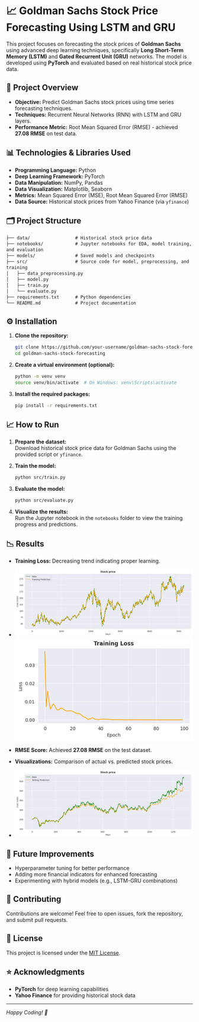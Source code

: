 # 📈 Goldman Sachs Stock Price Forecasting Using LSTM and GRU

This project focuses on forecasting the stock prices of **Goldman Sachs** using advanced deep learning techniques, specifically **Long Short-Term Memory (LSTM)** and **Gated Recurrent Unit (GRU)** networks. The model is developed using **PyTorch** and evaluated based on real historical stock price data.

## 🚀 Project Overview

- **Objective:** Predict Goldman Sachs stock prices using time series forecasting techniques.
- **Techniques:** Recurrent Neural Networks (RNN) with LSTM and GRU layers.
- **Performance Metric:** Root Mean Squared Error (RMSE) - achieved **27.08 RMSE** on test data.

## 📊 Technologies & Libraries Used

- **Programming Language:** Python  
- **Deep Learning Framework:** PyTorch  
- **Data Manipulation:** NumPy, Pandas  
- **Data Visualization:** Matplotlib, Seaborn  
- **Metrics:** Mean Squared Error (MSE), Root Mean Squared Error (RMSE)  
- **Data Source:** Historical stock prices from Yahoo Finance (via `yfinance`)

## 🗂️ Project Structure

```
├── data/                 # Historical stock price data
├── notebooks/            # Jupyter notebooks for EDA, model training, and evaluation
├── models/               # Saved models and checkpoints
├── src/                  # Source code for model, preprocessing, and training
│   ├── data_preprocessing.py
│   ├── model.py
│   ├── train.py
│   └── evaluate.py
├── requirements.txt      # Python dependencies
└── README.md             # Project documentation
```

## ⚙️ Installation

1. **Clone the repository:**
   ```bash
   git clone https://github.com/your-username/goldman-sachs-stock-forecasting.git
   cd goldman-sachs-stock-forecasting
   ```

2. **Create a virtual environment (optional):**
   ```bash
   python -m venv venv
   source venv/bin/activate  # On Windows: venv\Scripts\activate
   ```

3. **Install the required packages:**
   ```bash
   pip install -r requirements.txt
   ```

## 📈 How to Run

1. **Prepare the dataset:**  
   Download historical stock price data for Goldman Sachs using the provided script or `yfinance`.

2. **Train the model:**
   ```bash
   python src/train.py
   ```

3. **Evaluate the model:**
   ```bash
   python src/evaluate.py
   ```

4. **Visualize the results:**  
   Run the Jupyter notebook in the `notebooks` folder to view the training progress and predictions.

## 📉 Results

- **Training Loss:** Decreasing trend indicating proper learning.
  
- ![Training Predictions](Train.png) ![Training Loss](Tarining_loss.png)
- **RMSE Score:** Achieved **27.08 RMSE** on the test dataset.
- **Visualizations:** Comparison of actual vs. predicted stock prices.
- ![Testing Predictions](Test_Pred.png)

## 🚀 Future Improvements

- Hyperparameter tuning for better performance
- Adding more financial indicators for enhanced forecasting
- Experimenting with hybrid models (e.g., LSTM-GRU combinations)

## 🤝 Contributing

Contributions are welcome! Feel free to open issues, fork the repository, and submit pull requests.

## 📜 License

This project is licensed under the [MIT License](LICENSE).

## ⭐ Acknowledgments

- **PyTorch** for deep learning capabilities
- **Yahoo Finance** for providing historical stock data

---

*Happy Coding! 🚀*

